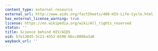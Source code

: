 ```yaml
---
content_type: external-resource
external_url: http://www.aids.org/factSheets/400-HIV-Life-Cycle.html
has_external_license_warning: true
license: https://en.wikipedia.org/wiki/All_rights_reserved
status: ''
title: Science behind HIV/AIDS
uid: b7e13045-3c21-4552-b598-bbcc8096a3a8
wayback_url: ''
---
```

